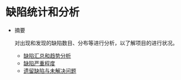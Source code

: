 # 缺陷统计和分析

* 摘要

  对出现和发现的缺陷数目、分布等进行分析，以了解项目的进行状况。

  * [缺陷汇总和趋势分析](bug_collection.md)
  * [缺陷严重程度](bug_level.md)
  * [遗留缺陷与未解决问题](known_issue.md)
